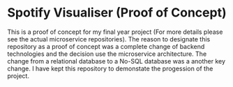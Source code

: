 # Spotify Visualiser (Proof of Concept)

This is a proof of concept for my final year project (For more details please see the actual microservice repositories). The reason to designate this repository as a proof of concept was a complete change of backend technologies and the decision use the microservice architecture. The change from a relational database to a No-SQL database was a another key change. I have kept this repository to demonstate the progession of the project.

